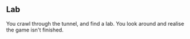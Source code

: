 ## Lab 

You crawl through the tunnel, and find a lab. You look around and realise the game isn't finished. 
